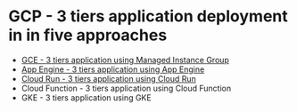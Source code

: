 # GCP - 3 tiers application deployment in in five approaches

- [GCE - 3 tiers application using Managed Instance Group](3-tiers-GCE/README.md)
- [App Engine - 3 tiers application using App Engine](3-tiers-app-engine/README.md)
- [Cloud Run - 3 tiers application using Cloud Run](3-tiers-cloudrun/README.md)
- Cloud Function - 3 tiers application using Cloud Function
- GKE - 3 tiers application using GKE